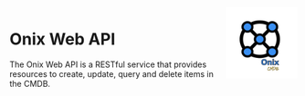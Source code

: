 <img src="../docs/pics/ox.png" width="125" height="125" align="right">

# Onix Web API 

The Onix Web API is a RESTful service that provides resources to create, update, query and delete items in the CMDB.

